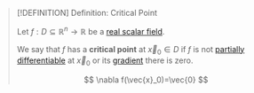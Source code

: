 >[!DEFINITION] Definition: Critical Point
>
>Let $f: D\subseteq\mathbb{R}^n\to\mathbb{R}$ be a [real scalar field](../Real%20Scalar%20Field.md).
>
>We say that $f$ has a **critical point** at $\vec{x}_0\in D$ if $f$ is not [partially differentiable](Partial%20Derivatives%20of%20Real%20Scalar%20Fields.md) at $\vec{x}_0$ or its [gradient](Gradient.md) there is zero.
>
>$$
>\nabla f(\vec{x}_0)=\vec{0}
>$$
>

